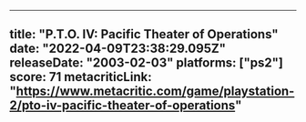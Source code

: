 
---
title: "P.T.O. IV: Pacific Theater of Operations"
date: "2022-04-09T23:38:29.095Z"
releaseDate: "2003-02-03"
platforms: ["ps2"]
score: 71
metacriticLink: "https://www.metacritic.com/game/playstation-2/pto-iv-pacific-theater-of-operations"
---
